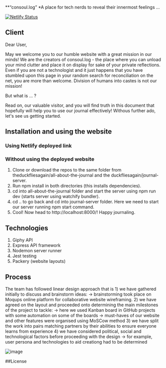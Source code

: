**“consoul.log”
*A place for tech nerds to reveal their innermost feelings ...

[![Netlify Status](https://api.netlify.com/api/v1/badges/dafd330d-8703-4f6d-a426-d9a0682089eb/deploy-status)](https://app.netlify.com/sites/peaceful-hoover-3dc7e0/deploys)

## Client

Dear User,

May we welcome you to our humble website with a great mission in our minds! We are the creators of consoul.log - the place where you can unload your mind clutter and place it on display for sake of your private reflections. Even if you are not a technologist and it just happens that you have stumbled upon this page in your random search for reconciliation on the net, you are more than welcome. Division of humans into castes is not our mission!

But what is ... ?

Read on, our valuable visitor, and you will find truth in this document that hopefully will help you to use our journal effectively! Withous further ado, let's see us getting started.

## Installation and using the website
 
 ### Using Netlify deployed link
 <link></link>
 
 ### Without using the deployed website
 1. Clone or download the repos to the same folder from theduckfliesagain/all-about-the-journal and the duckfliesagain/journal-server.
 2. Run npm install in both directories (this installs dependencies).
 3. cd into all-about-the-journal folder and start the server using npm run dev (starts server using watchify bundler).
 4. cd .. to go back and cd into journal-server folder. Here we need to start our server running npm start command.
 5. Cool! Now head to http://localhost:8000/! Happy journaling.

## Technologies

 1. Giphy API
 2. Express API framework
 3. Nodemon server runner
 4. Jest testing 
 5. Packery (website layouts) 

## Process

The team has followed linear design approach that is 1) we have gathered initially to discuss and brainstorm ideas:
                                                        -> brainstorming took place on Moqups online platform for collaborative website wireframing.
                                                     2) we have agreed on the layout and proceeded onto determining the main milestones of the project to tackle:
                                                        -> here we used Kanban board in GitHub projects with some automation on some of the boards
                                                        -> must-haves of our website and other features were organised using MoSCow method
                                                     3) we have split the work into pairs matching partners by their abilities to ensure everyone learns from experience
                                                     4) we have considered political, social and technological factors before proceeding with the design
                                                        -> for example, user persona and technologies to aid creationg had to be determined  

![image](https://i.imgur.com/oUPyjN2.jpg)




##License


        
